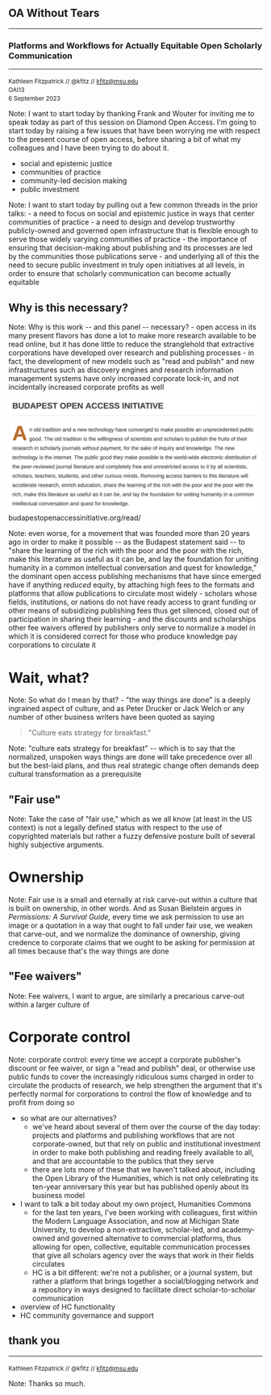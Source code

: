 ## OA Without Tears 
---
### Platforms and Workflows for Actually Equitable Open Scholarly Communication
---
<small>Kathleen Fitzpatrick // @kfitz // kfitz@msu.edu<br />
OAI13<br />
6 September 2023</small>

Note: I want to start today by thanking Frank and Wouter for inviting me to speak today as part of this session on Diamond Open Access. I'm going to start today by raising a few issues that have been worrying me with respect to the present course of open access, before sharing a bit of what my colleagues and I have been trying to do about it.


- social and epistemic justice
- communities of practice
- community-led decision making
- public investment

Note: I want to start today by pulling out a few common threads in the prior talks:
	- a need to focus on social and epistemic justice in ways that center communities of practice
	- a need to design and develop trustworthy publicly-owned and governed open infrastructure that is flexible enough to serve those widely varying communities of practice
	- the importance of ensuring that decision-making about publishing and its processes are led by the communities those publications serve
	- and underlying all of this the need to secure public investment in truly open initiatives at all levels, in order to ensure that scholarly communication can become actually equitable


## Why is this necessary?

Note: Why is this work -- and this panel -- necessary?
	- open access in its many present flavors has done a lot to make more research available to be read online, but it has done little to reduce the stranglehold that extractive corporations have developed over  research and publishing processes
	- in fact, the development of new models such as "read and publish" and new infrastructures such as discovery engines and research information management systems have only increased corporate lock-in, and not incidentally increased corporate profits as well


![Budapest Open Access Initiative](images/boai.png)
budapestopenaccessinitiative.org/read/

Note: even worse, for a movement that was founded more than 20 years ago in order to make it possible -- as the Budapest statement said -- to "share the learning of the rich with the poor and the poor with the rich, make this literature as useful as it can be, and lay the foundation for uniting humanity in a common intellectual conversation and quest for knowledge," the dominant open access publishing mechanisms that have since emerged have if anything *reduced* equity, by attaching high fees to the formats and platforms that allow publications to circulate most widely
	- scholars whose fields, institutions, or nations do not have ready access to grant funding or other means of subsidizing publishing fees thus get silenced, closed out of participation in sharing their learning
	- and the discounts and scholarships other fee waivers offered by publishers only serve to normalize a model in which it is considered correct for those who produce knowledge pay corporations to circulate it


# Wait, what?

Note: So what do I mean by that?
	- "the way things are done" is a deeply ingrained aspect of culture, and as Peter Drucker or Jack Welch or any number of other business writers have been quoted as saying


> "Culture eats strategy for breakfast."

Note: "culture eats strategy for breakfast" -- which is to say that the normalized, unspoken ways things are done will take precedence over all but the best-laid plans, and thus real strategic change often demands deep cultural transformation as a prerequisite


## "Fair use"

Note: Take the case of "fair use," which as we all know (at least in the US context) is not a legally defined status with respect to the use of copyrighted materials but rather a fuzzy defensive posture built of several highly subjective arguments.


# Ownership

Note: Fair use is a small and eternally at risk carve-out within a culture that is built on ownership, in other words. And as Susan Bielstein argues in *Permissions: A Survival Guide,* every time we ask permission to use an image or a quotation in a way that ought to fall under fair use, we weaken that carve-out, and we normalize the dominance of ownership, giving credence to corporate claims that we ought to be asking for permission at all times because that's the way things are done


## "Fee waivers"

Note: Fee waivers, I want to argue, are similarly a precarious carve-out within a larger culture of 


# Corporate control

Note: corporate control: every time we accept a corporate publisher's discount or fee waiver, or sign a "read and publish" deal, or otherwise use public funds to cover the increasingly ridiculous sums charged in order to circulate the products of research, we help strengthen the argument that it's perfectly normal for corporations to control the flow of knowledge and to profit from doing so




- so what are our alternatives?
	- we've heard about several of them over the course of the day today: projects and platforms and publishing workflows that are not corporate-owned, but that rely on public and institutional investment in order to make both publishing and reading freely available to all, and that are accountable to the publics that they serve
	- there are lots more of these that we haven't talked about, including the Open Library of the Humanities, which is not only celebrating its ten-year anniversary this year but has published openly about its business model
- I want to talk a bit today about my own project, Humanities Commons
	- for the last ten years, I've been working with colleagues, first within the Modern Language Association, and now at Michigan State University, to develop a non-extractive, scholar-led, and academy-owned and governed alternative to commercial platforms, thus allowing for open, collective, equitable communication processes that give all scholars agency over the ways that work in their fields circulates
	- HC is a bit different: we're not a publisher, or a journal system, but rather a platform that brings together a social/blogging network and a repository in ways designed to facilitate direct scholar-to-scholar communication
- overview of HC functionality
- HC community governance and support



## thank you
---
<small> Kathleen Fitzpatrick // @kfitz // kfitz@msu.edu </small>

Note: Thanks so much.
